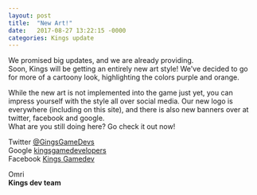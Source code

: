 ```yaml
---
layout: post
title:  "New Art!"
date:   2017-08-27 13:22:15 -0000
categories: Kings update
---
```


We promised big updates, and we are already providing.<br>
Soon, Kings will be getting an entirely new art style!
We've decided to go for more of a cartoony look, highlighting the colors purple and orange.


While the new art is not implemented into the game just yet, you can impress yourself with the style
all over social media. Our new logo is everywhere (including on this site), and there is also new
banners over at twitter, facebook and google.<br>
What are you still doing here? Go check it out now!


Twitter [@GingsGameDevs](https://twitter.com/KingsGameDevs)<br>
Google [kingsgamedevelopers](kingsgamedevelopers@gmail.com)<br>
Facebook [Kings Gamedev](https://www.facebook.com/kings.smith.7545)


Omri<br>
**Kings dev team**